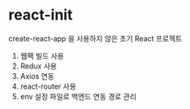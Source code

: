 # react-init

create-react-app 을 사용하지 않은 초기 React 프로젝트

1. 웹팩 빌드 사용
2. Redux 사용
3. Axios 연동
4. react-router 사용
5. env 설정 파일로 백엔드 연동 경로 관리

